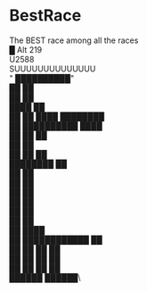 # BestRace
The BEST race among all the races\
█ Alt 219\
U2588\
SUUUUUUUUUUUUUU\
"      ██████████"\
    ██          ██\
    ██            ██\
      ████          ██\
    ██    ██          ████          ████████\
  ██                      ██████████        ████\
██    ██                                        ██\
██                                              ██\
  ██        ██                                    ██\
    ████████                                      ██\
        ██                                        ██\
        ██                                        ██\
          ██                                      ██\
          ██                                      ██\
            ██                                  ██\
              ██                                ██\
              ██                            ████\
                ██      ████████████      ██\
                  ██  ██            ██    ██\
                  ██  ██              ██  ██\
                ██    ██            ██    ██\
                ██████              ██████\
